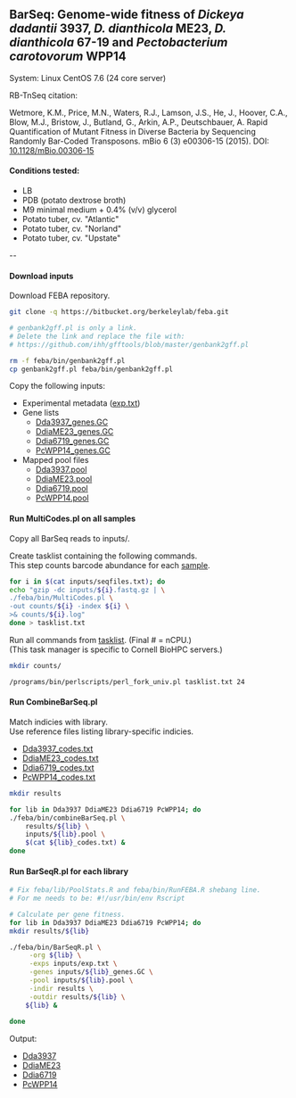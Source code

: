 ## BarSeq: Genome-wide fitness of *Dickeya dadantii* 3937, *D. dianthicola* ME23, *D. dianthicola* 67-19 and *Pectobacterium carotovorum* WPP14

System: Linux CentOS 7.6 (24 core server)

RB-TnSeq citation: 

Wetmore, K.M., Price, M.N., Waters, R.J., Lamson, J.S., He, J., Hoover, C.A., Blow, M.J., Bristow, J., Butland, G., Arkin, A.P., Deutschbauer, A. Rapid Quantification of Mutant Fitness in Diverse Bacteria by Sequencing Randomly Bar-Coded Transposons. mBio 6 (3) e00306-15 (2015). DOI: [10.1128/mBio.00306-15](http://doi.org/10.1128/mBio.00306-15)

#### Conditions tested:

- LB
- PDB (potato dextrose broth)
- M9 minimal medium + 0.4% (v/v) glycerol
- Potato tuber, cv. "Atlantic"
- Potato tuber, cv. "Norland"
- Potato tuber, cv. "Upstate"

--

#### Download inputs

Download FEBA repository.

~~~ bash
git clone -q https://bitbucket.org/berkeleylab/feba.git

# genbank2gff.pl is only a link. 
# Delete the link and replace the file with:
# https://github.com/ihh/gfftools/blob/master/genbank2gff.pl

rm -f feba/bin/genbank2gff.pl
cp genbank2gff.pl feba/bin/genbank2gff.pl
~~~

Copy the following inputs:

- Experimental metadata ([exp.txt](barseq_inputs/exp.txt))
- Gene lists 
	- 	[Dda3937_genes.GC](barseq_inputs/Dda3937_genes.GC)
	-  [DdiaME23_genes.GC](barseq_inputs/DdiaME23_genes.GC)
	-  [Ddia6719_genes.GC](barseq_inputs/Ddia6719_genes.GC)
	-  [PcWPP14_genes.GC](barseq_inputs/PcWPP14_genes.GC)
- Mapped pool files 
	- [Dda3937.pool](library_mapping/Dda3937.pool)
	- [DdiaME23.pool](library_mapping/DdiaME23.pool)
	- [Ddia6719.pool](library_mapping/Ddia6719.pool)
	- [PcWPP14.pool](library_mapping/PcWPP14.pool)

#### Run MultiCodes.pl on all samples

Copy all BarSeq reads to inputs/. 

Create tasklist containing the following commands.   
This step counts barcode abundance for each [sample](barseq_inputs/seqfiles.txt).

~~~ bash
for i in $(cat inputs/seqfiles.txt); do
echo "gzip -dc inputs/${i}.fastq.gz | \
./feba/bin/MultiCodes.pl \
-out counts/${i} -index ${i} \
>& counts/${i}.log"
done > tasklist.txt
~~~

Run all commands from [tasklist](barseq_inputs/tasklist.txt). (Final # = nCPU.)  
(This task manager is specific to Cornell BioHPC servers.)

~~~ bash
mkdir counts/

/programs/bin/perlscripts/perl_fork_univ.pl tasklist.txt 24
~~~

#### Run CombineBarSeq.pl

Match indicies with library.  
Use reference files listing library-specific indicies. 

- [Dda3937_codes.txt](barseq_inputs/Dda3937_codes.txt)
- [DdiaME23_codes.txt](barseq_inputs/DdiaME23_codes.txt)
- [Ddia6719_codes.txt](barseq_inputs/Ddia6719_codes.txt)
- [PcWPP14_codes.txt](barseq_inputs/PcWPP14_codes.txt)

~~~ bash
mkdir results

for lib in Dda3937 DdiaME23 Ddia6719 PcWPP14; do
./feba/bin/combineBarSeq.pl \
    results/${lib} \
    inputs/${lib}.pool \
    $(cat ${lib}_codes.txt) &
done	
~~~

#### Run BarSeqR.pl for each library

~~~ bash
# Fix feba/lib/PoolStats.R and feba/bin/RunFEBA.R shebang line. 
# For me needs to be: #!/usr/bin/env Rscript

# Calculate per gene fitness.
for lib in Dda3937 DdiaME23 Ddia6719 PcWPP14; do
mkdir results/${lib}

./feba/bin/BarSeqR.pl \
     -org ${lib} \
     -exps inputs/exp.txt \
     -genes inputs/${lib}_genes.GC \
     -pool inputs/${lib}.pool \
     -indir results \
     -outdir results/${lib} \
    ${lib} &
    
done
~~~

Output:  
- [Dda3937](barseq_out/Dda3937)  
- [DdiaME23](barseq_out/ME23)  
- [Ddia6719](barseq_out/)  
- [PcWPP14](barseq_out/)  


